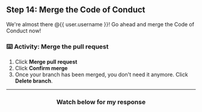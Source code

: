 ## Step 14: Merge the Code of Conduct

We're almost there @{{ user.username }}! Go ahead and merge the Code of Conduct now!

### :keyboard: Activity: Merge the pull request

1. Click **Merge pull request**
1. Click **Confirm merge**
1. Once your branch has been merged, you don't need it anymore. Click **Delete branch**.

<hr>
<h3 align="center">Watch below for my response</h3>

